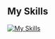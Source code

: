 ## My Skills
[![My Skills](https://skillicons.dev/icons?i=wordpress,react,redux,ts,js,jest,vitest,jquery,threejs,mysql,php,postgres,postman,rabbitmq,html,css,gulp,sass,bootstrap,tailwind,figma,firebase,git,ubuntu,vscode,vite)](https://skillicons.dev)

